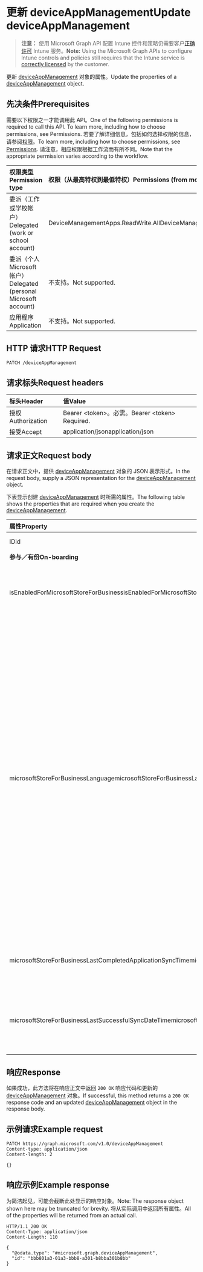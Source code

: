 # <a name="update-deviceappmanagement"></a><span data-ttu-id="d05f5-101">更新 deviceAppManagement</span><span class="sxs-lookup"><span data-stu-id="d05f5-101">Update deviceAppManagement</span></span>

> <span data-ttu-id="d05f5-102">**注意：** 使用 Microsoft Graph API 配置 Intune 控件和策略仍需要客户[正确许可](https://go.microsoft.com/fwlink/?linkid=839381) Intune 服务。</span><span class="sxs-lookup"><span data-stu-id="d05f5-102">**Note:** Using the Microsoft Graph APIs to configure Intune controls and policies still requires that the Intune service is [correctly licensed](https://go.microsoft.com/fwlink/?linkid=839381) by the customer.</span></span>

<span data-ttu-id="d05f5-103">更新 [deviceAppManagement](../resources/intune_shared_deviceappmanagement.md) 对象的属性。</span><span class="sxs-lookup"><span data-stu-id="d05f5-103">Update the properties of a [deviceAppManagement](../resources/intune_shared_deviceappmanagement.md) object.</span></span>
## <a name="prerequisites"></a><span data-ttu-id="d05f5-104">先决条件</span><span class="sxs-lookup"><span data-stu-id="d05f5-104">Prerequisites</span></span>
<span data-ttu-id="d05f5-105">需要以下权限之一才能调用此 API。</span><span class="sxs-lookup"><span data-stu-id="d05f5-105">One of the following permissions is required to call this API. To learn more, including how to choose permissions, see Permissions.</span></span> <span data-ttu-id="d05f5-106">若要了解详细信息，包括如何选择权限的信息，请参阅[权限](../../../concepts/permissions_reference.md)。</span><span class="sxs-lookup"><span data-stu-id="d05f5-106">To learn more, including how to choose permissions, see [Permissions](../../../concepts/permissions_reference.md).</span></span>  <span data-ttu-id="d05f5-107">请注意，相应权限根据工作流而有所不同。</span><span class="sxs-lookup"><span data-stu-id="d05f5-107">Note that the appropriate permission varies according to the workflow.</span></span>

|<span data-ttu-id="d05f5-108">权限类型</span><span class="sxs-lookup"><span data-stu-id="d05f5-108">Permission type</span></span>|<span data-ttu-id="d05f5-109">权限（从最高特权到最低特权）</span><span class="sxs-lookup"><span data-stu-id="d05f5-109">Permissions (from most to least privileged)</span></span>|
|:---|:---|
|<span data-ttu-id="d05f5-110">委派（工作或学校帐户）</span><span class="sxs-lookup"><span data-stu-id="d05f5-110">Delegated (work or school account)</span></span>|<span data-ttu-id="d05f5-111">DeviceManagementApps.ReadWrite.All</span><span class="sxs-lookup"><span data-stu-id="d05f5-111">DeviceManagementApps.ReadWrite.All</span></span>|
|<span data-ttu-id="d05f5-112">委派（个人 Microsoft 帐户）</span><span class="sxs-lookup"><span data-stu-id="d05f5-112">Delegated (personal Microsoft account)</span></span>|<span data-ttu-id="d05f5-113">不支持。</span><span class="sxs-lookup"><span data-stu-id="d05f5-113">Not supported.</span></span>|
|<span data-ttu-id="d05f5-114">应用程序</span><span class="sxs-lookup"><span data-stu-id="d05f5-114">Application</span></span>|<span data-ttu-id="d05f5-115">不支持。</span><span class="sxs-lookup"><span data-stu-id="d05f5-115">Not supported.</span></span>|

## <a name="http-request"></a><span data-ttu-id="d05f5-116">HTTP 请求</span><span class="sxs-lookup"><span data-stu-id="d05f5-116">HTTP Request</span></span>
<!-- {
  "blockType": "ignored"
}
-->
``` http
PATCH /deviceAppManagement
```

## <a name="request-headers"></a><span data-ttu-id="d05f5-117">请求标头</span><span class="sxs-lookup"><span data-stu-id="d05f5-117">Request headers</span></span>
|<span data-ttu-id="d05f5-118">标头</span><span class="sxs-lookup"><span data-stu-id="d05f5-118">Header</span></span>|<span data-ttu-id="d05f5-119">值</span><span class="sxs-lookup"><span data-stu-id="d05f5-119">Value</span></span>|
|:---|:---|
|<span data-ttu-id="d05f5-120">授权</span><span class="sxs-lookup"><span data-stu-id="d05f5-120">Authorization</span></span>|<span data-ttu-id="d05f5-121">Bearer &lt;token&gt;。必需。</span><span class="sxs-lookup"><span data-stu-id="d05f5-121">Bearer &lt;token&gt; Required.</span></span>|
|<span data-ttu-id="d05f5-122">接受</span><span class="sxs-lookup"><span data-stu-id="d05f5-122">Accept</span></span>|<span data-ttu-id="d05f5-123">application/json</span><span class="sxs-lookup"><span data-stu-id="d05f5-123">application/json</span></span>|

## <a name="request-body"></a><span data-ttu-id="d05f5-124">请求正文</span><span class="sxs-lookup"><span data-stu-id="d05f5-124">Request body</span></span>
<span data-ttu-id="d05f5-125">在请求正文中，提供 [deviceAppManagement](../resources/intune_shared_deviceappmanagement.md) 对象的 JSON 表示形式。</span><span class="sxs-lookup"><span data-stu-id="d05f5-125">In the request body, supply a JSON representation for the [deviceAppManagement](../resources/intune_shared_deviceappmanagement.md) object.</span></span>

<span data-ttu-id="d05f5-126">下表显示创建 [deviceAppManagement](../resources/intune_shared_deviceappmanagement.md) 时所需的属性。</span><span class="sxs-lookup"><span data-stu-id="d05f5-126">The following table shows the properties that are required when you create the [deviceAppManagement](../resources/intune_shared_deviceappmanagement.md).</span></span>

|<span data-ttu-id="d05f5-127">属性</span><span class="sxs-lookup"><span data-stu-id="d05f5-127">Property</span></span>|<span data-ttu-id="d05f5-128">类型</span><span class="sxs-lookup"><span data-stu-id="d05f5-128">Type</span></span>|<span data-ttu-id="d05f5-129">说明</span><span class="sxs-lookup"><span data-stu-id="d05f5-129">Description</span></span>|
|:---|:---|:---|
|<span data-ttu-id="d05f5-130">ID</span><span class="sxs-lookup"><span data-stu-id="d05f5-130">id</span></span>|<span data-ttu-id="d05f5-131">字符串</span><span class="sxs-lookup"><span data-stu-id="d05f5-131">String</span></span>|<span data-ttu-id="d05f5-132">实体的键。</span><span class="sxs-lookup"><span data-stu-id="d05f5-132">Key of the entity.</span></span>|
|<span data-ttu-id="d05f5-133">**参与／有份**</span><span class="sxs-lookup"><span data-stu-id="d05f5-133">**On-boarding**</span></span>|
|<span data-ttu-id="d05f5-134">isEnabledForMicrosoftStoreForBusiness</span><span class="sxs-lookup"><span data-stu-id="d05f5-134">isEnabledForMicrosoftStoreForBusiness</span></span>|<span data-ttu-id="d05f5-135">布尔</span><span class="sxs-lookup"><span data-stu-id="d05f5-135">Boolean</span></span>|<span data-ttu-id="d05f5-136">帐户是否已启用从适用于企业的 Microsoft Store 同步应用程序。</span><span class="sxs-lookup"><span data-stu-id="d05f5-136">Whether the account is enabled for syncing applications from the Microsoft Store for Business.</span></span>|
|<span data-ttu-id="d05f5-137">microsoftStoreForBusinessLanguage</span><span class="sxs-lookup"><span data-stu-id="d05f5-137">microsoftStoreForBusinessLanguage</span></span>|<span data-ttu-id="d05f5-138">字符串</span><span class="sxs-lookup"><span data-stu-id="d05f5-138">String</span></span>|<span data-ttu-id="d05f5-139">用于从适用于企业的 Microsoft Store 同步应用程序的区域设置信息。</span><span class="sxs-lookup"><span data-stu-id="d05f5-139">The locale information used to sync applications from the Microsoft Store for Business.</span></span> <span data-ttu-id="d05f5-140">特定于国家/地区的区域性。</span><span class="sxs-lookup"><span data-stu-id="d05f5-140">Cultures that are specific to a country/region.</span></span> <span data-ttu-id="d05f5-141">这些区域性的名称遵循 RFC 4646（Windows Vista 和更高版本）。</span><span class="sxs-lookup"><span data-stu-id="d05f5-141">The names of these cultures follow RFC 4646 (Windows Vista and later).</span></span> <span data-ttu-id="d05f5-142">格式为 <languagecode2>-<country/regioncode2>，其中 <languagecode2> 是从 ISO 639-1 派生的两个小写字母组成的代码，<country/regioncode2> 是从 ISO 3166 派生的两个大写字母组成的代码。</span><span class="sxs-lookup"><span data-stu-id="d05f5-142">The format is <languagecode2>-<country/regioncode2>, where <languagecode2> is a lowercase two-letter code derived from ISO 639-1 and <country/regioncode2> is an uppercase two-letter code derived from ISO 3166.</span></span> <span data-ttu-id="d05f5-143">例如，“en-US”（“英语(美国)）是一个特定的区域性。</span><span class="sxs-lookup"><span data-stu-id="d05f5-143">For example, en-US for English (United States) is a specific culture.</span></span>|
|<span data-ttu-id="d05f5-144">microsoftStoreForBusinessLastCompletedApplicationSyncTime</span><span class="sxs-lookup"><span data-stu-id="d05f5-144">microsoftStoreForBusinessLastCompletedApplicationSyncTime</span></span>|<span data-ttu-id="d05f5-145">DateTimeOffset</span><span class="sxs-lookup"><span data-stu-id="d05f5-145">DateTimeOffset</span></span>|<span data-ttu-id="d05f5-146">从适用于企业的 Microsoft Store 的应用程序同步上次完成的时间。</span><span class="sxs-lookup"><span data-stu-id="d05f5-146">The last time an application sync from the Microsoft Store for Business was completed.</span></span>|
|<span data-ttu-id="d05f5-147">microsoftStoreForBusinessLastSuccessfulSyncDateTime</span><span class="sxs-lookup"><span data-stu-id="d05f5-147">microsoftStoreForBusinessLastSuccessfulSyncDateTime</span></span>|<span data-ttu-id="d05f5-148">DateTimeOffset</span><span class="sxs-lookup"><span data-stu-id="d05f5-148">DateTimeOffset</span></span>|<span data-ttu-id="d05f5-149">适用于企业的 Microsoft Store 的应用上次成功同步帐户的时间。</span><span class="sxs-lookup"><span data-stu-id="d05f5-149">The last time the apps from the Microsoft Store for Business were synced successfully for the account.</span></span>|

## <a name="response"></a><span data-ttu-id="d05f5-150">响应</span><span class="sxs-lookup"><span data-stu-id="d05f5-150">Response</span></span>
<span data-ttu-id="d05f5-151">如果成功，此方法将在响应正文中返回 `200 OK` 响应代码和更新的 [deviceAppManagement](../resources/intune_shared_deviceappmanagement.md) 对象。</span><span class="sxs-lookup"><span data-stu-id="d05f5-151">If successful, this method returns a `200 OK` response code and an updated [deviceAppManagement](../resources/intune_shared_deviceappmanagement.md) object in the response body.</span></span>

## <a name="example-request"></a><span data-ttu-id="d05f5-152">示例请求</span><span class="sxs-lookup"><span data-stu-id="d05f5-152">Example request</span></span>

``` http
PATCH https://graph.microsoft.com/v1.0/deviceAppManagement
Content-type: application/json
Content-length: 2

{}
```

## <a name="example-response"></a><span data-ttu-id="d05f5-153">响应示例</span><span class="sxs-lookup"><span data-stu-id="d05f5-153">Example response</span></span>

<span data-ttu-id="d05f5-154">为简洁起见，可能会截断此处显示的响应对象。</span><span class="sxs-lookup"><span data-stu-id="d05f5-154">Note: The response object shown here may be truncated for brevity.</span></span> <span data-ttu-id="d05f5-155">将从实际调用中返回所有属性。</span><span class="sxs-lookup"><span data-stu-id="d05f5-155">All of the properties will be returned from an actual call.</span></span>

``` http
HTTP/1.1 200 OK
Content-Type: application/json
Content-Length: 110

{
  "@odata.type": "#microsoft.graph.deviceAppManagement",
  "id": "bbb801a3-01a3-bbb8-a301-b8bba301b8bb"
}
```



